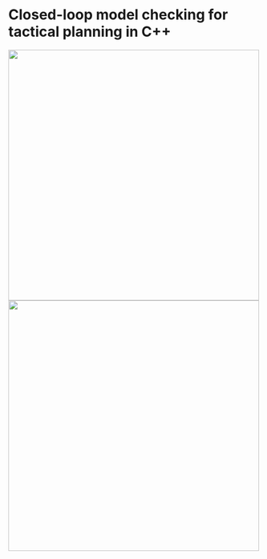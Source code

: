 # Closed-loop model checking for tactical planning in C++

<img src="https://github.com/possibilia/mcplanner/blob/main/robot.jpg" width="500" height="500">
<img src="https://github.com/possibilia/mcplanner/blob/main/arch.svg" width="500" height="500">
